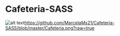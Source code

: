 # Cafeteria-SASS
![alt text](https://github.com/MarcelaMs21/Cafeteria-SASS/blob/master/Cafeteria.png?raw=true)https://github.com/MarcelaMs21/Cafeteria-SASS/blob/master/Cafeteria.png?raw=true
